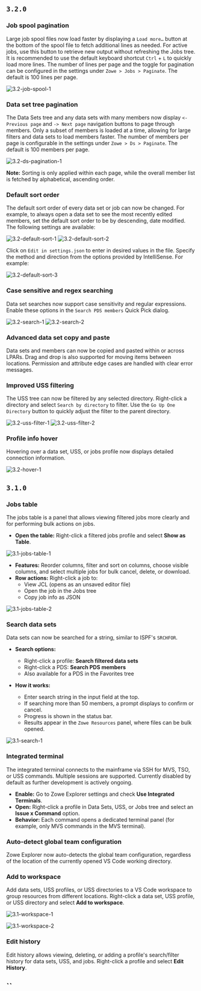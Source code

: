## `3.2.0`

### Job spool pagination

Large job spool files now load faster by displaying a `Load more…` button at the bottom of the spool file to fetch additional lines as needed. For active jobs, use this button to retrieve new output without refreshing the Jobs tree. It is recommended to use the default keyboard shortcut `Ctrl` + `L` to quickly load more lines. The number of lines per page and the toggle for pagination can be configured in the settings under `Zowe > Jobs > Paginate`. The default is 100 lines per page.

![3.2-job-spool-1](./resources/release-notes/3.2-job-spool-1.png)

### Data set tree pagination

The Data Sets tree and any data sets with many members now display `<- Previous page` and `-> Next page` navigation buttons to page through members. Only a subset of members is loaded at a time, allowing for large filters and data sets to load members faster. The number of members per page is configurable in the settings under `Zowe > Ds > Paginate`. The default is 100 members per page.

![3.2-ds-pagination-1](./resources/release-notes/3.2-ds-pagination-1.png)

**Note:** Sorting is only applied within each page, while the overall member list is fetched by alphabetical, ascending order.

### Default sort order

The default sort order of every data set or job can now be changed. For example, to always open a data set to see the most recently edited members, set the default sort order to be by descending, date modified. The following settings are available:

![3.2-default-sort-1](./resources/release-notes/3.2-default-sort-1.png)
![3.2-default-sort-2](./resources/release-notes/3.2-default-sort-2.png)

Click on `Edit in settings.json` to enter in desired values in the file. Specify the method and direction from the options provided by IntelliSense. For example:

![3.2-default-sort-3](./resources/release-notes/3.2-default-sort-3.png)

### Case sensitive and regex searching

Data set searches now support case sensitivity and regular expressions. Enable these options in the `Search PDS members` Quick Pick dialog.

![3.2-search-1](./resources/release-notes/3.2-search-1.png)
![3.2-search-2](./resources/release-notes/3.2-search-2.png)

### Advanced data set copy and paste

Data sets and members can now be copied and pasted within or across LPARs. Drag and drop is also supported for moving items between locations. Permission and attribute edge cases are handled with clear error messages.

### Improved USS filtering

The USS tree can now be filtered by any selected directory. Right-click a directory and select `Search by directory` to filter. Use the `Go Up One Directory` button to quickly adjust the filter to the parent directory.

![3.2-uss-filter-1](./resources/release-notes/3.2-uss-filter-1.png)
![3.2-uss-filter-2](./resources/release-notes/3.2-uss-filter-2.png)

### Profile info hover

Hovering over a data set, USS, or jobs profile now displays detailed connection information.

![3.2-hover-1](./resources/release-notes/3.2-hover-1.png)

## `3.1.0`

### Jobs table

The jobs table is a panel that allows viewing filtered jobs more clearly and for performing bulk actions on jobs.

- **Open the table:** Right-click a filtered jobs profile and select **Show as Table**.

![3.1-jobs-table-1](./resources/release-notes/3.1-jobs-table-1.png)

- **Features:** Reorder columns, filter and sort on columns, choose visible columns, and select multiple jobs for bulk cancel, delete, or download.
- **Row actions:** Right-click a job to:
  - View JCL (opens as an unsaved editor file)
  - Open the job in the Jobs tree
  - Copy job info as JSON

![3.1-jobs-table-2](./resources/release-notes/3.1-jobs-table-2.png)

### Search data sets

Data sets can now be searched for a string, similar to ISPF's `SRCHFOR`.

- **Search options:**

  - Right-click a profile: **Search filtered data sets**
  - Right-click a PDS: **Search PDS members**
  - Also available for a PDS in the Favorites tree

- **How it works:**
  - Enter search string in the input field at the top.
  - If searching more than 50 members, a prompt displays to confirm or cancel.
  - Progress is shown in the status bar.
  - Results appear in the `Zowe Resources` panel, where files can be bulk opened.

![3.1-search-1](./resources/release-notes/3.1-search-1.png)

### Integrated terminal

The integrated terminal connects to the mainframe via SSH for MVS, TSO, or USS commands. Multiple sessions are supported. Currently disabled by default as further development is actively ongoing.

- **Enable:** Go to Zowe Explorer settings and check **Use Integrated Terminals**.
- **Open:** Right-click a profile in Data Sets, USS, or Jobs tree and select an **Issue x Command** option.
- **Behavior:** Each command opens a dedicated terminal panel (for example, only MVS commands in the MVS terminal).

### Auto-detect global team configuration

Zowe Explorer now auto-detects the global team configuration, regardless of the location of the currently opened VS Code working directory.

### Add to workspace

Add data sets, USS profiles, or USS directories to a VS Code workspace to group resources from different locations. Right-click a data set, USS profile, or USS directory and select **Add to workspace**.

![3.1-workspace-1](./resources/release-notes/3.1-workspace-1.png)

![3.1-workspace-2](./resources/release-notes/3.1-workspace-2.png)

### Edit history

Edit history allows viewing, deleting, or adding a profile's search/filter history for data sets, USS, and jobs. Right-click a profile and select **Edit History**.

## `` <!-- KEEP THIS HERE AS IT MARKS END OF FILE -->
